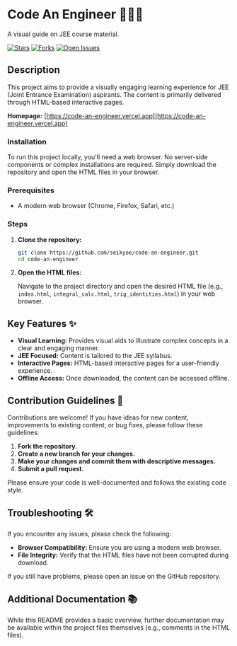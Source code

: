 
# Code An Engineer 🧑‍💻📐

A visual guide on JEE course material.

[![Stars](https://img.shields.io/github/stars/seikyoe/code-an-engineer?style=social)](https://github.com/seikyoe/code-an-engineer)
[![Forks](https://img.shields.io/github/forks/seikyoe/code-an-engineer?style=social)](https://github.com/seikyoe/code-an-engineer)
[![Open Issues](https://img.shields.io/github/issues/seikyoe/code-an-engineer)](https://github.com/seikyoe/code-an-engineer/issues)

## Description

This project aims to provide a visually engaging learning experience for JEE (Joint Entrance Examination) aspirants. The content is primarily delivered through HTML-based interactive pages.

**Homepage:** [https://code-an-engineer.vercel.app](https://code-an-engineer.vercel.app)

### Installation

To run this project locally, you'll need a web browser. No server-side components or complex installations are required. Simply download the repository and open the HTML files in your browser.

### Prerequisites

*   A modern web browser (Chrome, Firefox, Safari, etc.)

### Steps

1.  **Clone the repository:**

    ```bash
    git clone https://github.com/seikyoe/code-an-engineer.git
    cd code-an-engineer
    ```

2.  **Open the HTML files:**

    Navigate to the project directory and open the desired HTML file (e.g., `index.html`, `integral_calc.html`, `trig_identities.html`) in your web browser.

## Key Features ✨

*   **Visual Learning:** Provides visual aids to illustrate complex concepts in a clear and engaging manner.
*   **JEE Focused:** Content is tailored to the JEE syllabus.
*   **Interactive Pages:** HTML-based interactive pages for a user-friendly experience.
*   **Offline Access:** Once downloaded, the content can be accessed offline.

## Contribution Guidelines 🤝

Contributions are welcome! If you have ideas for new content, improvements to existing content, or bug fixes, please follow these guidelines:

1.  **Fork the repository.**
2.  **Create a new branch for your changes.**
3.  **Make your changes and commit them with descriptive messages.**
4.  **Submit a pull request.**

Please ensure your code is well-documented and follows the existing code style.

## Troubleshooting 🛠️

If you encounter any issues, please check the following:

*   **Browser Compatibility:** Ensure you are using a modern web browser.
*   **File Integrity:** Verify that the HTML files have not been corrupted during download.

If you still have problems, please open an issue on the GitHub repository.

## Additional Documentation 📚

While this README provides a basic overview, further documentation may be available within the project files themselves (e.g., comments in the HTML files).
```
